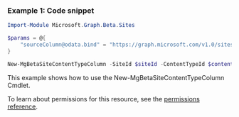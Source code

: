 ### Example 1: Code snippet

```powershellImport-Module Microsoft.Graph.Beta.Sites

$params = @{
	"sourceColumn@odata.bind" = "https://graph.microsoft.com/v1.0/sites/root/columns/99ddcf45-e2f7-4f17-82b0-6fba34445103"
}

New-MgBetaSiteContentTypeColumn -SiteId $siteId -ContentTypeId $contentTypeId -BodyParameter $params
```
This example shows how to use the New-MgBetaSiteContentTypeColumn Cmdlet.
To learn about permissions for this resource, see the [permissions reference](/graph/permissions-reference).

